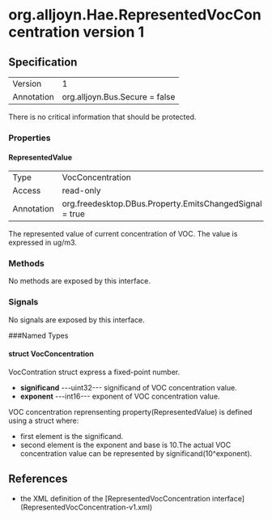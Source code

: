 # org.alljoyn.Hae.RepresentedVocConcentration version 1

## Specification

|             |                                                 |
|-------------|-------------------------------------------------|
| Version     | 1                                               |
| Annotation  | org.alljoyn.Bus.Secure = false                  |

There is no critical information that should be protected.

### Properties

#### RepresentedValue

|             |                                                           |
|-------------|-----------------------------------------------------------|
| Type        | VocConcentration                                          |
| Access      | read-only                                                 |
| Annotation  | org.freedesktop.DBus.Property.EmitsChangedSignal = true   |

The represented value of current concentration of VOC.
The value is expressed in ug/m3.

### Methods

No methods are exposed by this interface.

### Signals

No signals are exposed by this interface.

###Named Types

#### struct VocConcentration

VocContration struct express a fixed-point number.
  * **significand**  ---uint32--- significand of VOC concentration value.
  * **exponent**  ---int16--- exponent of VOC concentration value.

VOC concentration reprensenting property(RepresentedValue)
is defined using a struct where:
  * first element is the significand.
  * second element is the exponent and base is 10.The actual VOC concentration
    value can be represented by significand(10^exponent).

## References

  * the XML definition of the [RepresentedVocConcentration interface]
    (RepresentedVocConcentration-v1.xml)

